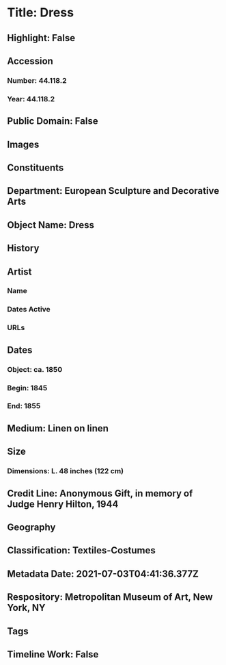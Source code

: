 # Title: Dress
## Highlight: False
## Accession
### Number: 44.118.2
### Year: 44.118.2
## Public Domain: False
## Images
## Constituents
## Department: European Sculpture and Decorative Arts
## Object Name: Dress
## History
## Artist
### Name
### Dates Active
### URLs
## Dates
### Object: ca. 1850
### Begin: 1845
### End: 1855
## Medium: Linen on linen
## Size
### Dimensions: L. 48 inches (122 cm)
## Credit Line: Anonymous Gift, in memory of Judge Henry Hilton, 1944
## Geography
## Classification: Textiles-Costumes
## Metadata Date: 2021-07-03T04:41:36.377Z
## Respository: Metropolitan Museum of Art, New York, NY
## Tags
## Timeline Work: False